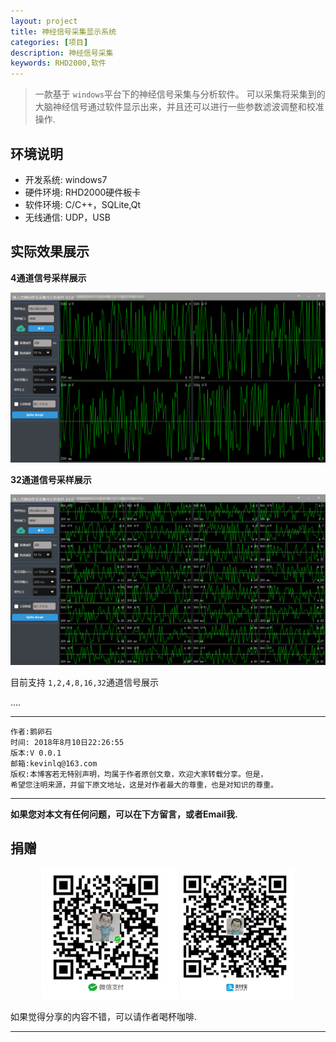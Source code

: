 ```yaml
---
layout: project
title: 神经信号采集显示系统
categories: [项目]
description: 神经信号采集
keywords: RHD2000,软件
---
```


>一款基于 `windows`平台下的神经信号采集与分析软件。 可以采集将采集到的大脑神经信号通过软件显示出来，并且还可以进行一些参数滤波调整和校准操作.


## 环境说明

- 开发系统: windows7
- 硬件环境: RHD2000硬件板卡
- 软件环境: C/C++，SQLite,Qt
- 无线通信: UDP，USB


## 实际效果展示

**4通道信号采样展示**

![](/res/img/project/rhd2000/rhd_4.png)


**32通道信号采样展示**

![](/res/img/project/rhd2000/rhd_32.png)


目前支持 `1,2,4,8,16,32`通道信号展示


....


******

    作者:鹅卵石
    时间: 2018年8月10日22:26:55
    版本:V 0.0.1
    邮箱:kevinlq@163.com
	版权:本博客若无特别声明，均属于作者原创文章，欢迎大家转载分享。但是，
	希望您注明来源，并留下原文地址，这是对作者最大的尊重，也是对知识的尊重。

<!-- more -->


---

**如果您对本文有任何问题，可以在下方留言，或者Email我.**

## 捐赠

<center>
<img src="/res/img/myCode.png" width="80%" height="80%" />
</center>

如果觉得分享的内容不错，可以请作者喝杯咖啡.

---